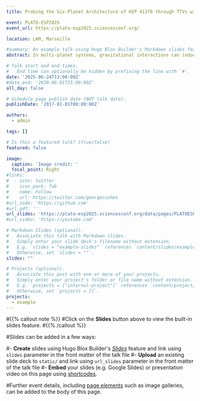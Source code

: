 ```yaml
---
title: Probing the Six-Planet Architecture of HIP 41378 through TTVs with CHEOPS and TESS

event: PLATO-ESP2025
event_url: https://plato-esp2025.sciencesconf.org/

location: LAM, Marseille

#summary: An example talk using Hugo Blox Builder's Markdown slides feature.
abstract: In multi-planet systems, gravitational interactions can induce transit timing variations (TTVs), with amplitudes significantly enhanced near mean-motion resonances (MMRs), making them easier to detect. In rare cases where both TTVs and radial velocity (RV) measurements are available, joint analysis can break degeneracies and yield robust planetary and system characterization. Detecting and validating small, long-period planets through these methods remains a major challenge, especially in complex multi-planetary configurations. In this context, the multi-planet system HIP41378 hosts five transiting planets with periods ranging from 15 to over 540 days, offering a unique opportunity to investigate wide, dynamically complex systems.  We present an intensive space-based photometric follow-up of HIP41378, combining 15 new CHEOPS observations with eight TESS sectors, as well as data from K2, Spitzer, HST, and HARPS spectra. Using the N-body integrator within TRADES, we dynamically modeled the TTVs and RV signals of the two inner sub-Neptunes. These planets, HIP41378 b (Pb=15.57 days, Rb=2.45 R⊕) and HIP41378 c (Pc=31.71 days, Rc=2.57 R⊕), are nearly (~1.8%) in a 2:1 period commensurability. We report a clear detection of anti-correlated TTVs with amplitudes of 20 minutes for planet b and greater than 3 hours for planet c. Our precise determination of the masses, eccentricities, and radii of these planets enabled us to constrain their volatile-rich compositions and reconstruct the evolutionary histories of their primordial atmospheres. We dynamically confirm the planetary nature of HIP 41378 g, a non-transiting planet with a period of ~64 days and a mass of ~7 M⊕, located near a 2:1 commensurability with planet c. Finally, we provide new insights into the three outer planets (P>300 days), constraining the period of HIP41378 d and identifying several aliases for HIP41378 e. Our analysis suggests that the system could be placed in a double resonant chain, highlighting its complex dynamical architecture.

# Talk start and end times.
#   End time can optionally be hidden by prefixing the line with `#`.
date: '2025-06-24T13:00:00Z'
#date_end: '2030-06-01T15:00:00Z'
all_day: false

# Schedule page publish date (NOT talk date).
publishDate: '2017-01-01T00:00:00Z'

authors:
  - admin

tags: []

# Is this a featured talk? (true/false)
featured: false

image:
  caption: 'Image credit: '
  focal_point: Right
#links:
#  - icon: twitter
#    icon_pack: fab
#    name: Follow
#    url: https://twitter.com/georgecushen
#url_code: 'https://github.com'
#url_pdf: ''
url_slides: 'https://plato-esp2025.sciencesconf.org/data/pages/PLATOESP2025_Pietro_Leonardi.pdf'
#url_video: 'https://youtube.com'

# Markdown Slides (optional).
#   Associate this talk with Markdown slides.
#   Simply enter your slide deck's filename without extension.
#   E.g. `slides = "example-slides"` references `content/slides/example-slides.md`.
#   Otherwise, set `slides = ""`.
slides: ""

# Projects (optional).
#   Associate this post with one or more of your projects.
#   Simply enter your project's folder or file name without extension.
#   E.g. `projects = ["internal-project"]` references `content/project/deep-learning/index.md`.
#   Otherwise, set `projects = []`.
projects:
  - example
---
```


#{{% callout note %}}
#Click on the **Slides** button above to view the built-in slides feature.
#{{% /callout %}}

#Slides can be added in a few ways:

#- **Create** slides using Hugo Blox Builder's [_Slides_](https://docs.hugoblox.com/reference/content-types/) feature and link using `slides` parameter in the front matter of the talk file
#- **Upload** an existing slide deck to `static/` and link using `url_slides` parameter in the front matter of the talk file
#- **Embed** your slides (e.g. Google Slides) or presentation video on this page using [shortcodes](https://docs.hugoblox.com/reference/markdown/).

#Further event details, including [page elements](https://docs.hugoblox.com/reference/markdown/) such as image galleries, can be added to the body of this page.